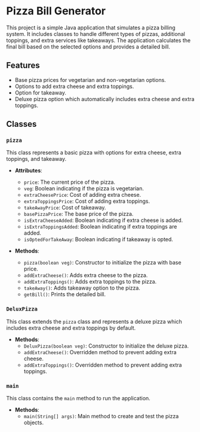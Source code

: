 # Pizza Bill Generator

This project is a simple Java application that simulates a pizza billing system. It includes classes to handle different types of pizzas, additional toppings, and extra services like takeaways. 
The application calculates the final bill based on the selected options and provides a detailed bill.

## Features

- Base pizza prices for vegetarian and non-vegetarian options.
- Options to add extra cheese and extra toppings.
- Option for takeaway.
- Deluxe pizza option which automatically includes extra cheese and extra toppings.

## Classes

### `pizza`

This class represents a basic pizza with options for extra cheese, extra toppings, and takeaway.

- **Attributes**:
  - `price`: The current price of the pizza.
  - `veg`: Boolean indicating if the pizza is vegetarian.
  - `extraCheesePrice`: Cost of adding extra cheese.
  - `extraToppingsPrice`: Cost of adding extra toppings.
  - `takeAwayPrice`: Cost of takeaway.
  - `basePizzaPrice`: The base price of the pizza.
  - `isExtraCheeseAdded`: Boolean indicating if extra cheese is added.
  - `isExtraToppingsAdded`: Boolean indicating if extra toppings are added.
  - `isOptedForTakeAway`: Boolean indicating if takeaway is opted.

- **Methods**:
  - `pizza(boolean veg)`: Constructor to initialize the pizza with base price.
  - `addExtraCheese()`: Adds extra cheese to the pizza.
  - `addExtraToppings()`: Adds extra toppings to the pizza.
  - `takeAway()`: Adds takeaway option to the pizza.
  - `getBill()`: Prints the detailed bill.

### `DeluxPizza`

This class extends the `pizza` class and represents a deluxe pizza which includes extra cheese and extra toppings by default.

- **Methods**:
  - `DeluxPizza(boolean veg)`: Constructor to initialize the deluxe pizza.
  - `addExtraCheese()`: Overridden method to prevent adding extra cheese.
  - `addExtraToppings()`: Overridden method to prevent adding extra toppings.

### `main`

This class contains the `main` method to run the application.

- **Methods**:
  - `main(String[] args)`: Main method to create and test the pizza objects.
